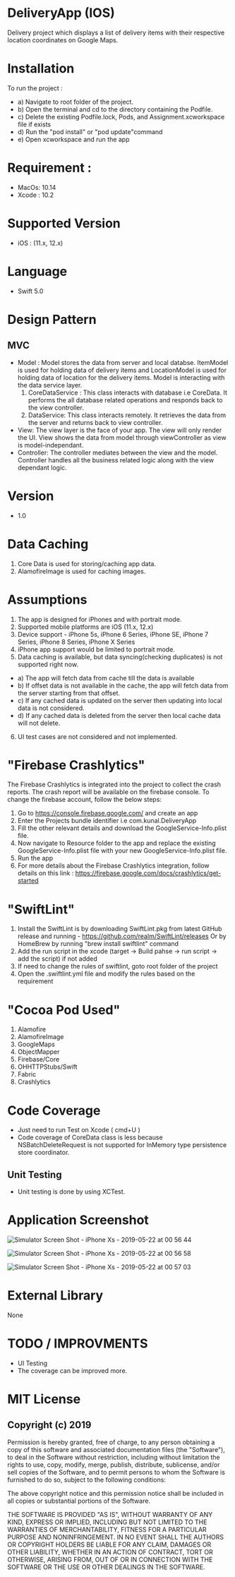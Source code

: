 # DeliveryApp (IOS)
Delivery project which displays a list of delivery items with their respective location coordinates on Google Maps.

# Installation
To run the project :
- a) Navigate to root folder of the project. 
- b) Open the terminal and cd to the directory containing the Podfile.
- c) Delete the existing Podfile.lock, Pods, and Assignment.xcworkspace file if exists
- d) Run the "pod install" or "pod update"command
- e) Open xcworkspace and run the app 

# Requirement :
- MacOs: 10.14
- Xcode : 10.2

# Supported Version
- iOS :  (11.x, 12.x)

# Language 
- Swift 5.0

# Design Pattern
## MVC

- Model : Model stores the data from server and local databse. ItemModel is used for holding data of delivery items and LocationModel is used for holding data of location for the delivery items. Model is interacting with the data service layer.
    1. CoreDataService : This class interacts with database i.e CoreData. It performs the all database related operations and responds back to the view controller.
    2. DataService: This class interacts remotely. It retrieves the data from the server and returns back to view controller.
- View: The view layer is the face of your app. The view will only render the UI. View shows the data from model through viewController as view is model-independant.
- Controller: The controller mediates between the view and the model. Controller handles all the business related logic along with the view dependant logic.

# Version
- 1.0

# Data Caching
1. Core Data is used for storing/caching app data.
2. AlamofireImage is used for caching images.

# Assumptions        
1. The app is designed for iPhones and with portrait mode.      
2.  Supported mobile platforms are iOS (11.x, 12.x)        
3.  Device support - iPhone 5s, iPhone 6 Series, iPhone SE, iPhone 7 Series, iPhone 8 Series, iPhone X Series    
4.  iPhone app support would be limited to portrait mode.
5.  Data caching is available, but data syncing(checking duplicates) is not supported right now.
   - a) The app will fetch data from cache till the data is available
   - b) If offset data is not available in the cache, the app will fetch data from the server starting from that offset.
   - c) If any cached data is updated on the server then updating into local data is not considered.
   - d) If any cached data is deleted from the server then local cache data will not delete.
6. UI test cases are not considered and not implemented.

# "Firebase Crashlytics"
The Firebase Crashlytics is integrated into the project to collect the crash reports. The crash report will be available on the firebase console. 
To change the firebase account, follow the below steps:
1. Go to https://console.firebase.google.com/ and create an app
2. Enter the Projects bundle identifier i.e com.kunal.DeliveryApp
3. Fill the other relevant details and download the GoogleService-Info.plist file.
4. Now navigate to Resource folder to the app and replace the existing GoogleService-Info.plist file with your new GoogleService-Info.plist file.
5. Run the app
6. For more details about the Firebase Crashlytics integration, follow details on this link : https://firebase.google.com/docs/crashlytics/get-started

# "SwiftLint"
1. Install the SwiftLint is by downloading SwiftLint.pkg from latest GitHub release and running - https://github.com/realm/SwiftLint/releases
Or by HomeBrew by running "brew install swiftlint" command
2. Add the run script in the xcode (target -> Build pahse -> run script -> add the script) if not added
3. If need to change the rules of swiftlint, goto root folder of the project
4. Open the .swiftlint.yml file and modify the rules based on the requirement

# "Cocoa Pod Used"      
1. Alamofire
2. AlamofireImage
3. GoogleMaps
4. ObjectMapper
5. Firebase/Core
6. OHHTTPStubs/Swift
7. Fabric
8. Crashlytics

# Code Coverage
- Just need to run Test on Xcode ( cmd+U )
- Code coverage of CoreData class is less because NSBatchDeleteRequest is not supported for InMemory type persistence store coordinator.

## Unit Testing
- Unit testing is done by using XCTest.

# Application Screenshot
![Simulator Screen Shot - iPhone Xs - 2019-05-22 at 00 56 44](https://user-images.githubusercontent.com/28871881/58124744-7a94ea00-7bfe-11e9-9fd7-7d8c60728df2.png)

![Simulator Screen Shot - iPhone Xs - 2019-05-22 at 00 56 58](https://user-images.githubusercontent.com/28871881/58124805-9d270300-7bfe-11e9-8e0b-cd32d3592149.png)

![Simulator Screen Shot - iPhone Xs - 2019-05-22 at 00 57 03](https://user-images.githubusercontent.com/28871881/58124852-b334c380-7bfe-11e9-9fad-e8998f3ad48a.png)

# External Library
None

# TODO / IMPROVMENTS 
- UI Testing
- The coverage can be improved more.

# MIT License

## Copyright (c) 2019 

Permission is hereby granted, free of charge, to any person obtaining a copy
of this software and associated documentation files (the "Software"), to deal
in the Software without restriction, including without limitation the rights
to use, copy, modify, merge, publish, distribute, sublicense, and/or sell
copies of the Software, and to permit persons to whom the Software is
furnished to do so, subject to the following conditions:

The above copyright notice and this permission notice shall be included in all
copies or substantial portions of the Software.

THE SOFTWARE IS PROVIDED "AS IS", WITHOUT WARRANTY OF ANY KIND, EXPRESS OR
IMPLIED, INCLUDING BUT NOT LIMITED TO THE WARRANTIES OF MERCHANTABILITY,
FITNESS FOR A PARTICULAR PURPOSE AND NONINFRINGEMENT. IN NO EVENT SHALL THE
AUTHORS OR COPYRIGHT HOLDERS BE LIABLE FOR ANY CLAIM, DAMAGES OR OTHER
LIABILITY, WHETHER IN AN ACTION OF CONTRACT, TORT OR OTHERWISE, ARISING FROM,
OUT OF OR IN CONNECTION WITH THE SOFTWARE OR THE USE OR OTHER DEALINGS IN THE
SOFTWARE.
